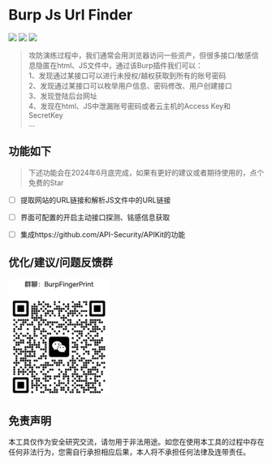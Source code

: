 # Burp Js Url Finder
![](https://img.shields.io/badge/Author-Shaun-blue)
![](https://img.shields.io/badge/JDK-9+-yellow)
![](https://img.shields.io/badge/捡漏是问艺术-往往有意想不到的成果-red)
> 攻防演练过程中，我们通常会用浏览器访问一些资产，但很多接口/敏感信息隐匿在html、JS文件中，通过该Burp插件我们可以：  
> 1、发现通过某接口可以进行未授权/越权获取到所有的账号密码  
> 2、发现通过某接口可以枚举用户信息、密码修改、用户创建接口  
> 3、发现登陆后台网址  
> 4、发现在html、JS中泄漏账号密码或者云主机的Access Key和SecretKey  
> ...  


## 功能如下
> 下述功能会在2024年6月底完成，如果有更好的建议或者期待使用的，点个免费的Star
- [ ] 提取网站的URL链接和解析JS文件中的URL链接
- [ ] 界面可配置的开启主动接口探测、铭感信息获取
- [ ] 集成https://github.com/API-Security/APIKit的功能  


## 优化/建议/问题反馈群
<img src="images/weixinqun.png" alt="img.png" width="200"/>


## 免责声明

本工具仅作为安全研究交流，请勿用于非法用途。如您在使用本工具的过程中存在任何非法行为，您需自行承担相应后果，本人将不承担任何法律及连带责任。

